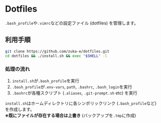 # Dotfiles

`.bash_profile`や`.vimrc`などの設定ファイル (dotfiles) を管理します。

## 利用手順

```bash
git clone https://github.com/zuka-e/dotfiles.git
cd dotfiles && ./install.sh && exec "$SHELL" -l
```

### 処理の流れ

1. `install.sh`が`.bash_profile`を実行
1. `.bash_profile`が`.env-vars`, `path`, `.bashrc`, `.bash_login`を実行
1. `.bashrc`が各種スクリプト (`.aliases`, `.git-prompt.sh` etc) を実行

`install.sh`はホームディレクトリに各シンボリックリンク (`.bash_profile`など) を作成します。  
**※既にファイルが存在する場合は上書き** (バックアップを`.tmp`に作成)  
